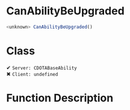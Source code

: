 # CanAbilityBeUpgraded
```js
<unknown> CanAbilityBeUpgraded()
```
# Class
✔ `Server: CDOTABaseAbility`  
✖ `Client: undefined`  

# Function Description

